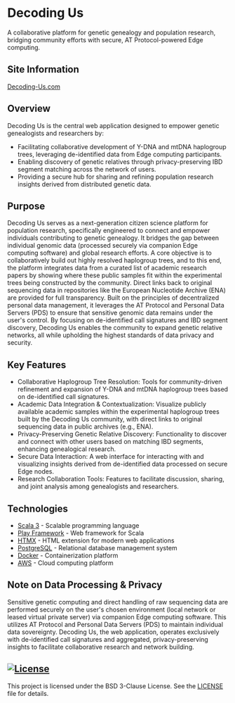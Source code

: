# Decoding Us
A collaborative platform for genetic genealogy and population research, bridging community efforts with secure, AT Protocol-powered Edge computing.
## Site Information
[Decoding-Us.com](https://decoding-us.com/)

## Overview

Decoding Us is the central web application designed to empower genetic genealogists and researchers by:

* Facilitating collaborative development of Y-DNA and mtDNA haplogroup trees, leveraging de-identified data from Edge computing participants.
* Enabling discovery of genetic relatives through privacy-preserving IBD segment matching across the network of users.
* Providing a secure hub for sharing and refining population research insights derived from distributed genetic data.

## Purpose

Decoding Us serves as a next-generation citizen science platform for population research, specifically engineered to 
connect and empower individuals contributing to genetic genealogy. It bridges the gap between individual genomic data 
(processed securely via companion Edge computing software) and global research efforts. A core objective is to 
collaboratively build out highly resolved haplogroup trees, and to this end, the platform integrates data from a curated
list of academic research papers by showing where these public samples fit within the experimental trees being 
constructed by the community. Direct links back to original sequencing data in repositories like the European Nucleotide
Archive (ENA) are provided for full transparency. Built on the principles of decentralized personal data management, it 
leverages the AT Protocol and Personal Data Servers (PDS) to ensure that sensitive genomic data remains under the user's
control. By focusing on de-identified call signatures and IBD segment discovery, Decoding Us enables the community to 
expand genetic relative networks, all while upholding the highest standards of data privacy and security.

## Key Features

* Collaborative Haplogroup Tree Resolution: Tools for community-driven refinement and expansion of Y-DNA and mtDNA haplogroup trees based on de-identified call signatures.
* Academic Data Integration & Contextualization: Visualize publicly available academic samples within the experimental haplogroup trees built by the Decoding Us community, with direct links to original sequencing data in public archives (e.g., ENA).
* Privacy-Preserving Genetic Relative Discovery: Functionality to discover and connect with other users based on matching IBD segments, enhancing genealogical research.
* Secure Data Interaction: A web interface for interacting with and visualizing insights derived from de-identified data processed on secure Edge nodes.
* Research Collaboration Tools: Features to facilitate discussion, sharing, and joint analysis among genealogists and researchers.

## Technologies

- [Scala 3](https://www.scala-lang.org/) - Scalable programming language
- [Play Framework](https://www.playframework.com/) - Web framework for Scala
- [HTMX](https://htmx.org/) - HTML extension for modern web applications
- [PostgreSQL](https://www.postgresql.org/) - Relational database management system
- [Docker](https://www.docker.com/) - Containerization platform
- [AWS](https://aws.amazon.com/) - Cloud computing platform

## Note on Data Processing & Privacy
Sensitive genetic computing and direct handling of raw sequencing data are performed securely on the user's chosen 
environment (local network or leased virtual private server) via companion Edge computing software. This utilizes AT 
Protocol and Personal Data Servers (PDS) to maintain individual data sovereignty. Decoding Us, the web application, 
operates exclusively with de-identified call signatures and aggregated, privacy-preserving insights to facilitate 
collaborative research and network building.

## [![License](https://img.shields.io/badge/License-BSD_3--Clause-blue.svg)](https://opensource.org/licenses/BSD-3-Clause)

This project is licensed under the BSD 3-Clause License. See the [LICENSE](LICENSE) file for details.